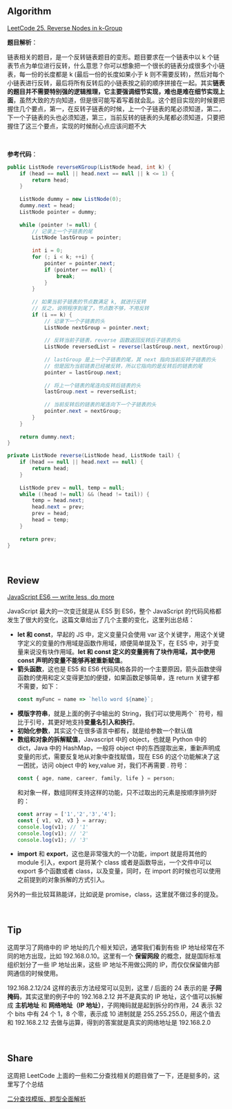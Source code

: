 ## Algorithm

[LeetCode 25. Reverse Nodes in k-Group](https://leetcode.com/problems/reverse-nodes-in-k-group/)

**题目解析**：

链表相关的题目，是一个反转链表题目的变形。题目要求在一个链表中以 k 个链表节点为单位进行反转，什么意思？你可以想象把一个很长的链表分成很多个小链表，每一份的长度都是 k (最后一份的长度如果小于 k 则不需要反转)，然后对每个小链表进行反转，最后将所有反转后的小链表按之前的顺序拼接在一起。其实**链表的题目并不需要特别强的逻辑推理，它主要强调细节实现，难也是难在细节实现上面**，虽然大致的方向知道，但是很可能写着写着就会乱。这个题目实现的时候要把握住几个要点，第一，在反转子链表的时候，上一个子链表的尾必须知道，第二，下一个子链表的头也必须知道，第三，当前反转的链表的头尾都必须知道，只要把握住了这三个要点，实现的时候耐心点应该问题不大

<br>

**参考代码**：
```java
public ListNode reverseKGroup(ListNode head, int k) {
    if (head == null || head.next == null || k <= 1) {
        return head;
    }
    
    ListNode dummy = new ListNode(0);
    dummy.next = head;
    ListNode pointer = dummy;
    
    while (pointer != null) {
        // 记录上一个子链表的尾
        ListNode lastGroup = pointer;
        
        int i = 0;            
        for (; i < k; ++i) {
            pointer = pointer.next;
            if (pointer == null) {
                break;
            }
        }
        
        // 如果当前子链表的节点数满足 k, 就进行反转
        // 反之，说明程序到尾了，节点数不够，不用反转
        if (i == k) {
            // 记录下一个子链表的头
            ListNode nextGroup = pointer.next;
            
            // 反转当前子链表，reverse 函数返回反转后子链表的头
            ListNode reversedList = reverse(lastGroup.next, nextGroup);
            
            // lastGroup 是上一个子链表的尾，其 next 指向当前反转子链表的头
            // 但是因为当前链表已经被反转，所以它指向的是反转后的链表的尾
            pointer = lastGroup.next;
            
            // 将上一个链表的尾连向反转后链表的头
            lastGroup.next = reversedList;
            
            // 当前反转后的链表的尾连向下一个子链表的头
            pointer.next = nextGroup;
        }
    }
    
    return dummy.next;
}

private ListNode reverse(ListNode head, ListNode tail) {
    if (head == null || head.next == null) {
        return head;
    }
    
    ListNode prev = null, temp = null;
    while ((head != null) && (head != tail)) {
        temp = head.next;
        head.next = prev;
        prev = head;
        head = temp;
    }
    
    return prev;
}
```
<br>

## Review
[JavaScript ES6 — write less, do more](https://medium.com/free-code-camp/write-less-do-more-with-javascript-es6-5fd4a8e50ee2)

JavaScript 最大的一次变迁就是从 ES5 到 ES6，整个 JavaScript 的代码风格都发生了很大的变化，这篇文章给出了几个主要的变化，这里列出总结：
* **let 和 const**，早起的 JS 中，定义变量只会使用 var 这个关键字，用这个关键字定义的变量的作用域是函数作用域，顺便简单提及下，在 ES5 中，对于变量来说没有块作用域。**let 和 const 定义的变量拥有了块作用域，其中使用 const 声明的变量不能够再被重新赋值**。
* **箭头函数**，这也是 ES5 和 ES6 代码风格各异的一个主要原因，箭头函数使得函数的使用和定义变得更加的便捷，如果函数足够简单，连 return 关键字都不需要，如下：
    ```js
    const myFunc = name => `hello word ${name}`;
    ```
* **模版字符串**，就是上面的例子中输出的 String，我们可以使用两个 ` 符号，相比于引号，其更好地支持**变量名引入和换行**。
* **初始化参数**，其实这个在很多语言中都有，就是给参数一个默认值
* **数组和对象的拆解赋值**，Javascript 中的 object，也就是 Python 中的 dict，Java 中的 HashMap，一般将 object 中的东西提取出来，重新声明成变量的形式，需要反复地从对象中查找赋值，现在 ES6 的这个功能解决了这一困扰，访问 object 中的 key,value 对，我们不再需要 . 符号：
    ```js
    const { age, name, career, family, life } = person;
    ```
    和对象一样，数组同样支持这样的功能，只不过取出的元素是按顺序排列好的：
    ```js
    const array = ['1','2','3','4'];
    const { v1, v2, v3 } = array;
    console.log(v1); // '1'
    console.log(v1); // '2'
    console.log(v1); // '3'
    ```
* **import** 和 **export**，这也是非常强大的一个功能，import 就是将其他的 module 引入，export 是将某个 class 或者是函数导出，一个文件中可以 export 多个函数或者 class，以及变量，同时，在 import 的时候也可以使用之前提到的对象拆解的方式引入。

另外的一些比较耳熟能详，比如说是 promise，class，这里就不做过多的提及。

<br>

## Tip
这周学习了网络中的 IP 地址的几个相关知识，通常我们看到有些 IP 地址经常在不同的地方出现，比如 192.168.0.10。这里有一个 **保留网段** 的概念，就是国际标准组织划分了一些 IP 地址出来，这些 IP 地址不用做公网的 IP，而仅仅保留做内部网通信的时候使用。

192.168.2.12/24 这样的表示方法经常可以见到，这里 / 后面的 24 表示的是 **子网掩码**，其实这里的例子中的 192.168.2.12 并不是真实的 IP 地址，这个值可以拆解成 **主机地址** 和 **网络地址（IP 地址）**，子网掩码就是起到拆分的作用，24 表示 32 个 bits 中有 24 个 1，8 个零，表示成 10 进制就是 255.255.255.0，用这个值去和 192.168.2.12 去做与运算，得到的答案就是真实的网络地址是 192.168.2.0

<br>

## Share
这周把 LeetCode 上面的一些和二分查找相关的题目做了一下，还是挺多的，这里写了个总结

[二分查找模版、题型全面解析](./二分查找模版、题型全面解析)

